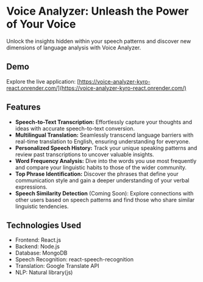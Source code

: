 # Voice Analyzer: Unleash the Power of Your Voice

Unlock the insights hidden within your speech patterns and discover new dimensions of language analysis with Voice Analyzer.

## Demo

Explore the live application: [https://voice-analyzer-kyro-react.onrender.com/](https://voice-analyzer-kyro-react.onrender.com/)

## Features

- **Speech-to-Text Transcription:** Effortlessly capture your thoughts and ideas with accurate speech-to-text conversion.
- **Multilingual Translation:** Seamlessly transcend language barriers with real-time translation to English, ensuring understanding for everyone.
- **Personalized Speech History:** Track your unique speaking patterns and review past transcriptions to uncover valuable insights.
- **Word Frequency Analysis:** Dive into the words you use most frequently and compare your linguistic habits to those of the wider community.
- **Top Phrase Identification:** Discover the phrases that define your communication style and gain a deeper understanding of your verbal expressions.
- **Speech Similarity Detection** (Coming Soon): Explore connections with other users based on speech patterns and find those who share similar linguistic tendencies.

## Technologies Used

- Frontend: React.js
- Backend: Node.js
- Database: MongoDB
- Speech Recognition: react-speech-recognition
- Translation: Google Translate API
- NLP: Natural library(js)

